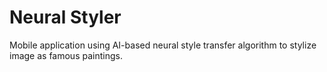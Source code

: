 # Neural Styler

Mobile application using AI-based neural style transfer
algorithm to stylize image as famous paintings.